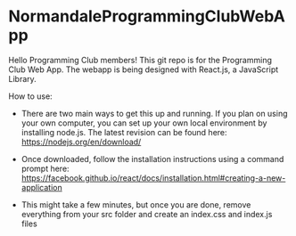 # NormandaleProgrammingClubWebApp
Hello Programming Club members!  This git repo is for the Programming Club Web App.  The webapp is being designed with React.js, a JavaScript Library.

How to use:
 - There are two main ways to get this up and running.  If you plan on using your own computer, you can set up your own local environment by installing node.js.  The latest revision can be found here: https://nodejs.org/en/download/
 
 - Once downloaded, follow the installation instructions using a command prompt here: https://facebook.github.io/react/docs/installation.html#creating-a-new-application
 
 - This might take a few minutes, but once you are done, remove everything from your src folder and create an index.css and index.js files
